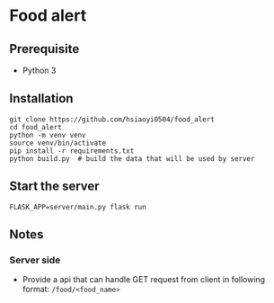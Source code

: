 # Food alert

## Prerequisite

- Python 3

## Installation

```shell
git clone https://github.com/hsiaoyi0504/food_alert
cd food_alert
python -m venv venv
source venv/bin/activate
pip install -r requirements.txt
python build.py  # build the data that will be used by server
```

## Start the server

`FLASK_APP=server/main.py flask run`

## Notes

### Server side

- Provide a api that can handle GET request from client in following format:
  `/food/<food_name>`